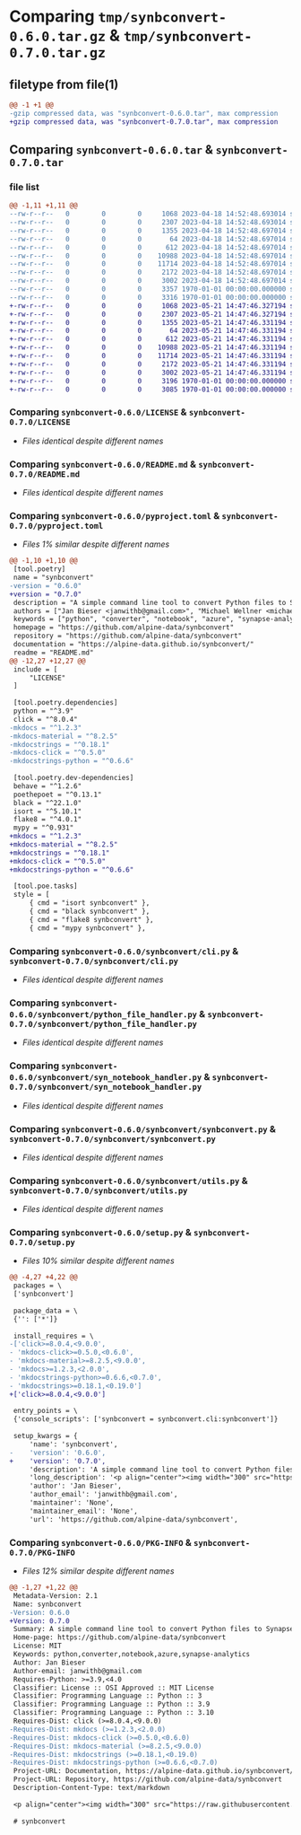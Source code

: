 # Comparing `tmp/synbconvert-0.6.0.tar.gz` & `tmp/synbconvert-0.7.0.tar.gz`

## filetype from file(1)

```diff
@@ -1 +1 @@
-gzip compressed data, was "synbconvert-0.6.0.tar", max compression
+gzip compressed data, was "synbconvert-0.7.0.tar", max compression
```

## Comparing `synbconvert-0.6.0.tar` & `synbconvert-0.7.0.tar`

### file list

```diff
@@ -1,11 +1,11 @@
--rw-r--r--   0        0        0     1068 2023-04-18 14:52:48.693014 synbconvert-0.6.0/LICENSE
--rw-r--r--   0        0        0     2307 2023-04-18 14:52:48.693014 synbconvert-0.6.0/README.md
--rw-r--r--   0        0        0     1355 2023-04-18 14:52:48.697014 synbconvert-0.6.0/pyproject.toml
--rw-r--r--   0        0        0       64 2023-04-18 14:52:48.697014 synbconvert-0.6.0/synbconvert/__init__.py
--rw-r--r--   0        0        0      612 2023-04-18 14:52:48.697014 synbconvert-0.6.0/synbconvert/cli.py
--rw-r--r--   0        0        0    10988 2023-04-18 14:52:48.697014 synbconvert-0.6.0/synbconvert/python_file_handler.py
--rw-r--r--   0        0        0    11714 2023-04-18 14:52:48.697014 synbconvert-0.6.0/synbconvert/syn_notebook_handler.py
--rw-r--r--   0        0        0     2172 2023-04-18 14:52:48.697014 synbconvert-0.6.0/synbconvert/synbconvert.py
--rw-r--r--   0        0        0     3002 2023-04-18 14:52:48.697014 synbconvert-0.6.0/synbconvert/utils.py
--rw-r--r--   0        0        0     3357 1970-01-01 00:00:00.000000 synbconvert-0.6.0/setup.py
--rw-r--r--   0        0        0     3316 1970-01-01 00:00:00.000000 synbconvert-0.6.0/PKG-INFO
+-rw-r--r--   0        0        0     1068 2023-05-21 14:47:46.327194 synbconvert-0.7.0/LICENSE
+-rw-r--r--   0        0        0     2307 2023-05-21 14:47:46.327194 synbconvert-0.7.0/README.md
+-rw-r--r--   0        0        0     1355 2023-05-21 14:47:46.331194 synbconvert-0.7.0/pyproject.toml
+-rw-r--r--   0        0        0       64 2023-05-21 14:47:46.331194 synbconvert-0.7.0/synbconvert/__init__.py
+-rw-r--r--   0        0        0      612 2023-05-21 14:47:46.331194 synbconvert-0.7.0/synbconvert/cli.py
+-rw-r--r--   0        0        0    10988 2023-05-21 14:47:46.331194 synbconvert-0.7.0/synbconvert/python_file_handler.py
+-rw-r--r--   0        0        0    11714 2023-05-21 14:47:46.331194 synbconvert-0.7.0/synbconvert/syn_notebook_handler.py
+-rw-r--r--   0        0        0     2172 2023-05-21 14:47:46.331194 synbconvert-0.7.0/synbconvert/synbconvert.py
+-rw-r--r--   0        0        0     3002 2023-05-21 14:47:46.331194 synbconvert-0.7.0/synbconvert/utils.py
+-rw-r--r--   0        0        0     3196 1970-01-01 00:00:00.000000 synbconvert-0.7.0/setup.py
+-rw-r--r--   0        0        0     3085 1970-01-01 00:00:00.000000 synbconvert-0.7.0/PKG-INFO
```

### Comparing `synbconvert-0.6.0/LICENSE` & `synbconvert-0.7.0/LICENSE`

 * *Files identical despite different names*

### Comparing `synbconvert-0.6.0/README.md` & `synbconvert-0.7.0/README.md`

 * *Files identical despite different names*

### Comparing `synbconvert-0.6.0/pyproject.toml` & `synbconvert-0.7.0/pyproject.toml`

 * *Files 1% similar despite different names*

```diff
@@ -1,10 +1,10 @@
 [tool.poetry]
 name = "synbconvert"
-version = "0.6.0"
+version = "0.7.0"
 description = "A simple command line tool to convert Python files to Synapse Notebooks and vice versa."
 authors = ["Jan Bieser <janwithb@gmail.com>", "Michael Wellner <michael.wellner@gmail.com>"]
 keywords = ["python", "converter", "notebook", "azure", "synapse-analytics"]
 homepage = "https://github.com/alpine-data/synbconvert"
 repository = "https://github.com/alpine-data/synbconvert"
 documentation = "https://alpine-data.github.io/synbconvert/"
 readme = "README.md"
@@ -12,27 +12,27 @@
 include = [
     "LICENSE"
 ]
 
 [tool.poetry.dependencies]
 python = "^3.9"
 click = "^8.0.4"
-mkdocs = "^1.2.3"
-mkdocs-material = "^8.2.5"
-mkdocstrings = "^0.18.1"
-mkdocs-click = "^0.5.0"
-mkdocstrings-python = "^0.6.6"
 
 [tool.poetry.dev-dependencies]
 behave = "^1.2.6"
 poethepoet = "^0.13.1"
 black = "^22.1.0"
 isort = "^5.10.1"
 flake8 = "^4.0.1"
 mypy = "^0.931"
+mkdocs = "^1.2.3"
+mkdocs-material = "^8.2.5"
+mkdocstrings = "^0.18.1"
+mkdocs-click = "^0.5.0"
+mkdocstrings-python = "^0.6.6"
 
 [tool.poe.tasks]
 style = [
     { cmd = "isort synbconvert" },
     { cmd = "black synbconvert" },
     { cmd = "flake8 synbconvert" },
     { cmd = "mypy synbconvert" },
```

### Comparing `synbconvert-0.6.0/synbconvert/cli.py` & `synbconvert-0.7.0/synbconvert/cli.py`

 * *Files identical despite different names*

### Comparing `synbconvert-0.6.0/synbconvert/python_file_handler.py` & `synbconvert-0.7.0/synbconvert/python_file_handler.py`

 * *Files identical despite different names*

### Comparing `synbconvert-0.6.0/synbconvert/syn_notebook_handler.py` & `synbconvert-0.7.0/synbconvert/syn_notebook_handler.py`

 * *Files identical despite different names*

### Comparing `synbconvert-0.6.0/synbconvert/synbconvert.py` & `synbconvert-0.7.0/synbconvert/synbconvert.py`

 * *Files identical despite different names*

### Comparing `synbconvert-0.6.0/synbconvert/utils.py` & `synbconvert-0.7.0/synbconvert/utils.py`

 * *Files identical despite different names*

### Comparing `synbconvert-0.6.0/setup.py` & `synbconvert-0.7.0/setup.py`

 * *Files 10% similar despite different names*

```diff
@@ -4,27 +4,22 @@
 packages = \
 ['synbconvert']
 
 package_data = \
 {'': ['*']}
 
 install_requires = \
-['click>=8.0.4,<9.0.0',
- 'mkdocs-click>=0.5.0,<0.6.0',
- 'mkdocs-material>=8.2.5,<9.0.0',
- 'mkdocs>=1.2.3,<2.0.0',
- 'mkdocstrings-python>=0.6.6,<0.7.0',
- 'mkdocstrings>=0.18.1,<0.19.0']
+['click>=8.0.4,<9.0.0']
 
 entry_points = \
 {'console_scripts': ['synbconvert = synbconvert.cli:synbconvert']}
 
 setup_kwargs = {
     'name': 'synbconvert',
-    'version': '0.6.0',
+    'version': '0.7.0',
     'description': 'A simple command line tool to convert Python files to Synapse Notebooks and vice versa.',
     'long_description': '<p align="center"><img width="300" src="https://raw.githubusercontent.com/alpine-data/synbconvert/main/docs/img/logo.png"/></p>\n\n# synbconvert\n\n[![Documentation](https://img.shields.io/badge/Documentation-MkDocs-blue)](https://alpine-data.github.io/synbconvert/)\n[![Python Build](https://github.com/alpine-data/synbconvert/actions/workflows/python-build.yml/badge.svg)](https://github.com/alpine-data/synbconvert/actions/workflows/python-build.yml)\n\n**[Documentation](https://alpine-data.github.io/synbconvert/)**\n\nAzure Synapse Analytics uses notebooks for data preparation, data visualization, machine learning, and many other tasks. \nHowever, performing proper version control working with these notebooks is a pain. \nMerging long nested JSON documents with git is nearly impossible.\nIf you would like to use Azure Synapse Analytics for large scale projects while compling with the standards of good software engineering, synbconvert may be the tool you are looking for.\nYou will be able to develop code in your favorite IDE and colaborate with your team as usual.\n\n## Features\n\nsynbconvert is a simple command line tool and Python API to convert Python files to Azure Synapse Analytics notebooks and vice versa.\nThe main features of the tool include:\n\n- Lean annotation syntax for Python files\n- Conversion of Python files to Azure Synapse Analytics notebooks based on annotations\n- Conversion of Azure Synapse Analytics notebooks to annotated Python files\n\n## Workflow\n\n<p align="center"><img width="885" src="https://raw.githubusercontent.com/alpine-data/synbconvert/main/docs/img/workflow.png"/></p>\n\n## Installation\n\n### pip\n\nsynbconvert releases are available as source packages and binary wheels. Before you install synbconvert and its dependencies, make sure that your pip, setuptools and wheel are up to date. When using pip it is generally recommended to install packages in a virtual environment to avoid modifying system state. You can install synbconvert with:\n\n```console\n$ pip install synbconvert\n```\n\n<br>\n\n## Contribute\nThank you for taking the time to contribute to synbconvert. Before submitting a pull request, please make sure to bump the project version with:\n\n```console\n$ poetry version minor\n```\n\nfor minor releases or\n\n```console\n$ poetry version major\n```\n\nfor major releases.\n',
     'author': 'Jan Bieser',
     'author_email': 'janwithb@gmail.com',
     'maintainer': 'None',
     'maintainer_email': 'None',
     'url': 'https://github.com/alpine-data/synbconvert',
```

### Comparing `synbconvert-0.6.0/PKG-INFO` & `synbconvert-0.7.0/PKG-INFO`

 * *Files 12% similar despite different names*

```diff
@@ -1,27 +1,22 @@
 Metadata-Version: 2.1
 Name: synbconvert
-Version: 0.6.0
+Version: 0.7.0
 Summary: A simple command line tool to convert Python files to Synapse Notebooks and vice versa.
 Home-page: https://github.com/alpine-data/synbconvert
 License: MIT
 Keywords: python,converter,notebook,azure,synapse-analytics
 Author: Jan Bieser
 Author-email: janwithb@gmail.com
 Requires-Python: >=3.9,<4.0
 Classifier: License :: OSI Approved :: MIT License
 Classifier: Programming Language :: Python :: 3
 Classifier: Programming Language :: Python :: 3.9
 Classifier: Programming Language :: Python :: 3.10
 Requires-Dist: click (>=8.0.4,<9.0.0)
-Requires-Dist: mkdocs (>=1.2.3,<2.0.0)
-Requires-Dist: mkdocs-click (>=0.5.0,<0.6.0)
-Requires-Dist: mkdocs-material (>=8.2.5,<9.0.0)
-Requires-Dist: mkdocstrings (>=0.18.1,<0.19.0)
-Requires-Dist: mkdocstrings-python (>=0.6.6,<0.7.0)
 Project-URL: Documentation, https://alpine-data.github.io/synbconvert/
 Project-URL: Repository, https://github.com/alpine-data/synbconvert
 Description-Content-Type: text/markdown
 
 <p align="center"><img width="300" src="https://raw.githubusercontent.com/alpine-data/synbconvert/main/docs/img/logo.png"/></p>
 
 # synbconvert
```

